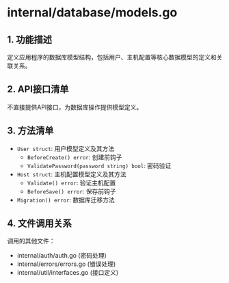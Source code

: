 # internal/database/models.go

## 1. 功能描述
定义应用程序的数据库模型结构，包括用户、主机配置等核心数据模型的定义和关联关系。

## 2. API接口清单
不直接提供API接口，为数据库操作提供模型定义。

## 3. 方法清单
- `User struct`: 用户模型定义及其方法
  - `BeforeCreate() error`: 创建前钩子
  - `ValidatePassword(password string) bool`: 密码验证
- `Host struct`: 主机配置模型定义及其方法
  - `Validate() error`: 验证主机配置
  - `BeforeSave() error`: 保存前钩子
- `Migration() error`: 数据库迁移方法

## 4. 文件调用关系
调用的其他文件：
- internal/auth/auth.go (密码处理)
- internal/errors/errors.go (错误处理)
- internal/util/interfaces.go (接口定义) 